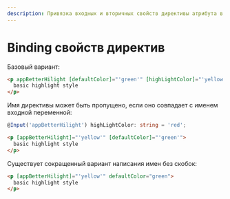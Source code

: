 ```yaml
---
description: Привязка входных и вторичных свойств директивы атрибута в Angular5.
---
```


# Binding свойств директив

Базовый вариант:

```html
<p appBetterHilight [defaultColor]="'green'" [highLightColor]="'yellow'">
  basic highlight style
</p>
```

Имя директивы может быть пропущено, если оно совпадает с именем входной переменной:

```typescript
@Input('appBetterHilight') highLightColor: string = 'red';
```

```html
<p [appBetterHilight]="'yellow'" [defaultColor]="'green'">
  basic highlight style
</p>
```

Существует сокращенный вариант написания имен без скобок:

```html
<p [appBetterHilight]="'yellow'" defaultColor="green">
  basic highlight style
</p>
```
